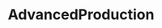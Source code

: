 ---
title: AdvancedProduction
crosslinks:
- audioengineering
- makinghiphop
- 1zwc3k7
- edmprodcirclejerk
- synthesizers
---